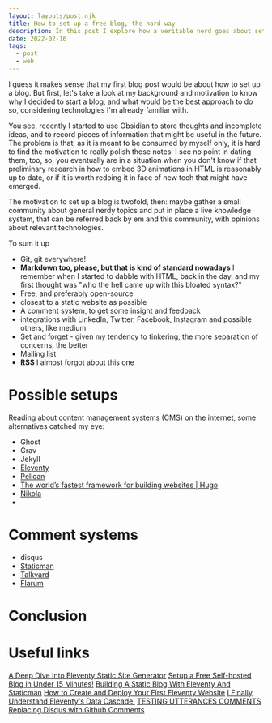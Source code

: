 ```yaml
---
layout: layouts/post.njk
title: How to set up a free blog, the hard way
description: In this post I explore how a veritable nerd goes about setting a blog. Wix? no thanks. Medium? Too easy. Assembly? a bit too much, if you ask me. What, then? Come along and find out.
date: 2022-02-16
tags:
  - post
  - web
---
```


I guess it makes sense that my first blog post would be about how to set up a blog. But first, let's take a look at my background and motivation to know why I decided to start a blog, and what would be the best approach to do so, considering technologies I'm already familiar with.

You see, recently I started to use Obsidian to store thoughts and incomplete ideas, and to record pieces of information that might be useful in the future. The problem is that, as it is meant to be consumed by myself only, it is hard to find the motivation to really polish those notes. I see no point in dating them, too, so, you eventually are in a situation when you don't know if that preliminary research in how to embed 3D animations in HTML is reasonably up to date, or if it is worth redoing it in face of new tech that might have emerged.

The motivation to set up a blog is twofold, then: maybe gather a small community about general nerdy topics and put in place a live knowledge system, that can be referred back by em and this community, with opinions about relevant technologies.


To sum it up
- Git, git everywhere!
- **Markdown too, please, but that is kind of standard nowadays** I remember when I started to dabble with HTML, back in the day, and my first thought was "who the hell came up with this bloated syntax?"
- Free, and preferably open-source
- closest to a static website as possible
- A comment system, to get some insight and feedback
- integrations with LinkedIn, Twitter, Facebook, Instagram and possible others, like medium
- Set and forget - given my tendency to tinkering, the more separation of concerns, the better
- Mailing list
- **RSS** I almost forgot about this one

# Possible setups
Reading about content management systems (CMS) on the internet, some alternatives catched my eye:
- Ghost
- Grav
- Jekyll
- [Eleventy](https://www.11ty.dev/)
- [Pelican](https://docs.getpelican.com/en/latest/index.html#)
- [The world’s fastest framework for building websites | Hugo](https://gohugo.io/)
- [Nikola](https://getnikola.com/)
- 

# Comment systems
- disqus
- [Staticman](https://staticman.net/)
- [Talkyard](https://www.talkyard.io/)
- [Flarum](https://flarum.org/)

# Conclusion


# Useful links
[A Deep Dive Into Eleventy Static Site Generator](https://www.smashingmagazine.com/2021/03/eleventy-static-site-generator/)
[Setup a Free Self-hosted Blog in Under 15 Minutes!](http://www.theappliedarchitect.com/setup-a-free-self-hosted-blog-in-under-15-minutes/)
[Building A Static Blog With Eleventy And Staticman](https://kabardinovd.com/posts/eleventy-staticman/)
[How to Create and Deploy Your First Eleventy Website](https://www.digitalocean.com/community/tutorials/how-to-create-and-deploy-your-first-eleventy-website)
[I Finally Understand Eleventy's Data Cascade.](https://benmyers.dev/blog/eleventy-data-cascade/)
[TESTING UTTERANCES COMMENTS](https://blog.bartekr.net/2021/01/17/testing-utterances-comments/)
[Replacing Disqus with Github Comments](https://donw.io/post/github-comments/)